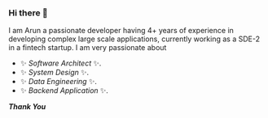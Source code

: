 <!--
**Arunv-Rvce/arunv-rvce** is a ✨ _special_ ✨ repository because its `README.md` (this file) appears on your GitHub profile.

Here are some ideas to get you started:

- 🔭 I’m currently working on ...
- 🌱 I’m currently learning ...
- 👯 I’m looking to collaborate on ...
- 🤔 I’m looking for help with ...
- 💬 Ask me about ...
- 📫 How to reach me: ...
- 😄 Pronouns: ...
- ⚡ Fun fact: ...
-->

### Hi there 👋
   I am Arun a passionate developer having 4+ years of experience in developing complex large scale applications, 
   currently working as a SDE-2 in a fintech startup.
   I am very passionate about
   - ✨ _Software Architect_ ✨. 
   - ✨ _System Design_ ✨. 
   - ✨ _Data Engineering_ ✨. 
   - ✨ _Backend Application_ ✨. 

    
___Thank You___
